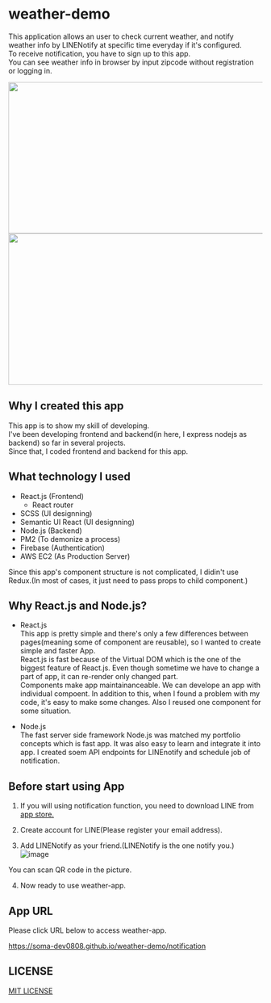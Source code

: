 # weather-demo

This application allows an user to check current weather, and notify weather info by LINENotify at specific time everyday if it's configured. <br>
To receive notification, you have to sign up to this app. <br>
You can see weather info in browser by input zipcode without registration or logging in. <br>

<img src="https://user-images.githubusercontent.com/55787141/74496560-fa45b000-4f15-11ea-8a29-eca19641cd13.png" width="570" height="300">

<img src="https://user-images.githubusercontent.com/55787141/74497208-f581fb80-4f17-11ea-8c7d-f40ce0ddf5db.jpg" width="570" height="300">



## Why I created this app

This app is to show my skill of developing. <br>
I've been developing frontend and backend(in here, I express nodejs as backend) so far in several projects. <br>
Since that, I coded frontend and backend for this app. <br>



## What technology I used

* React.js (Frontend) <br>
  - React router
* SCSS (UI designning)
* Semantic UI React (UI designning)
* Node.js (Backend)
* PM2 (To demonize a process)
* Firebase (Authentication)
* AWS EC2 (As Production Server)

Since this app's component structure is not complicated, I didin't use Redux.(In most of cases, it just need to pass props to child component.)



## Why React.js and Node.js? 

* React.js <br>
This app is pretty simple and there's only a few differences between pages(meaning some of component are reusable), so I wanted to create simple and faster App. <br>
React.js is fast because of the Virtual DOM which is the one of the biggest feature of React.js. Even though sometime we have to change a part of app, it can re-render only changed part. <br> 
Components make app maintainanceable. We can develope an app with individual compoent. In addition to this, when I found a problem with my code, it's easy to make some changes. Also I reused one component for some situation. <br>

* Node.js <br>
The fast server side framework Node.js was matched my portfolio concepts which is fast app. It was also easy to learn and integrate it into app. I created soem API endpoints for LINEnotify and schedule job of notification.



## Before start using App

1. If you will using notification function, you need to download LINE from [app store.](https://line.me/en-US/download)

2. Create account for LINE(Please register your email address).

3. Add LINENotify as your friend.(LINENotify is the one notify you.)
![image](https://user-images.githubusercontent.com/55787141/74505415-09d2f200-4f32-11ea-9cca-9d1d4e1090b2.png)

You can scan QR code in the picture.

4. Now ready to use weather-app.



## App URL

Please click URL below to access weather-app.

https://soma-dev0808.github.io/weather-demo/notification



## LICENSE

[MIT LICENSE](https://github.com/Soma-dev0808/weather-demo/blob/master/LICENSE)
